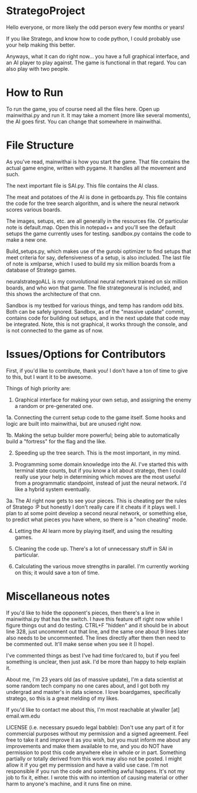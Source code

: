 # StrategoProject
Hello everyone, or more likely the odd person every few months or years!

If you like Stratego, and know how to code python, I could probably use your help making this better.

Anyways, what it can do right now... you have a full graphical interface, and an AI player to play against.
The game is functional in that regard. You can also play with two people.


# How to Run
To run the game, you of course need all the files here. Open up mainwithai.py and run it. It may take a moment (more like several moments), the AI goes first. You can change that somewhere in mainwithai.

# File Structure
As you've read, mainwithai is how you start the game. That file contains the actual game engine, written with pygame. It handles all the movement and such.

The next important file is SAI.py. This file contains the AI class. 

The meat and potatoes of the AI is done in getboards.py. This file contains the code for the tree search algorithm, and is where the neural network scores various boards.

The images, setups, etc. are all generally in the resources file. Of particular note is default.map. Open this in notepad++ and you'll see the default setups the game currently uses for testing. sandbox.py contains the code to make a new one.

Build_setups.py, which makes use of the gurobi optimizer to find setups that meet criteria for say, defensiveness of a setup, is also included. The last file of note is xmlparse, which I used to build my six million boards from a database of Stratego games.

neuralstrategoALL is my convolutional neural network trained on six million boards, and who won that game. The file strategoneural is included, and this shows the architecture of that cnn. 

Sandbox is my testbed for various things, and temp has random odd bits. Both can be safely ignored. Sandbox, as of the "massive update" commit, contains code for building out setups, and in the next update that code may be integrated. Note, this is not graphical, it works through the console, and is not connected to the game as of now.


# Issues/Options for Contributors
First, if you'd like to contribute, thank you! I don't have a ton of time to give to this, but I want it to be awesome.

Things of high priority are: 
1. Graphical interface for making your own setup, and assigning the enemy a random or pre-generated one.

1a. Connecting the current setup code to the game itself. Some hooks and logic are built into mainwithai, but are unused right now.

1b. Making the setup builder more powerful; being able to automatically build a "fortress" for the flag and the like.

2. Speeding up the tree search. This is the most important, in my mind. 

3. Programming some domain knowledge into the AI. I've started this with terminal state counts, but if you know a lot about stratego, then I could really use your help in determining which moves are the most useful from a programmatic standpoint, instead of just the neural network. I'd like a hybrid system eventually. 

3a. The AI right now gets to see your pieces. This is cheating per the rules of Stratego :P but honestly I don't really care if it cheats if it plays well. I plan to at some point develop a second neural network, or something else, to predict what pieces you have where, so there is a "non cheating" mode.

4. Letting the AI learn more by playing itself, and using the resulting games. 

5. Cleaning the code up. There's a lot of unnecessary stuff in SAI in particular. 

6. Calculating the various move strengths in parallel. I'm currently working on this; it would save a ton of time.

# Miscellaneous notes
If you'd like to hide the opponent's pieces, then there's a line in mainwithai.py that has the switch. I have this feature off right now while I figure things out and do testing. CTRL+F "hidden" and it should be in about line 328, just uncomment out that line, and the same one about 9 lines later also needs to be uncommented. The lines directly after them then need to be commented out. It'll make sense when you see it (I hope).

I've commented things as best I've had time for/cared to, but if you feel something is unclear, then just ask. I'd be more than happy to help explain it.

About me, I'm 23 years old (as of massive update), I'm a data scientist at some random tech company no one cares about, and I got both my undergrad and master's in data science. I love boardgames, specifically stratego, so this is a great melding of my likes.

If you'd like to contact me about this, I'm most reachable at ylwaller [at] email.wm.edu

LICENSE (i.e. necessary psuedo legal babble):
Don't use any part of it for commercial purposes without my permission and a signed agreement.
Feel free to take it and improve it as you wish, but you must inform me about any improvements and make them available to me, and you do NOT have permission to post this code anywhere else in whole or in part. Something partially or totally derived from this work may also not be posted. I might allow it if you get my permission and have a valid use case. 
I'm not responsible if you run the code and something awful happens. It's not my job to fix it, either. I wrote this with no intention of causing material or other harm to anyone's machine, and it runs fine on mine. 
